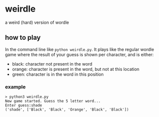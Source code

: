 # weirdle
a weird (hard) version of wordle

## how to play
In the command line like `python weirdle.py`. It plays like the regular wordle game where the result of your guess is shown per character, and is either:
 - black: character not present in the word
 - orange: character is present in the word, but not at this location
 - green: character is in the word in this position

### example
```
> python3 weirdle.py
New game started. Guess the 5 letter word...
Enter guess:shade
('shade', ['Black', 'Black', 'Orange', 'Black', 'Black'])
```
